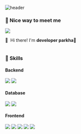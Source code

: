 
![header](https://capsule-render.vercel.app/api?type=venom&color=auto&height=300&section=header&text=PARK%20HA&fontSize=90)

### 🤞 Nice way to meet me
<p>
<a href="mailto:parkha2556@gmail.com" target="_blank"><img src="https://img.shields.io/badge/parkha2556@gmail.com-EA4335?style=flat-square&logo=Gmail&logoColor=white"/></a>

</p>

<p>
  👋&nbsp; Hi there! I'm <b>developer parkha</b>🚀<br/>
  <br/>
</p>


### 💪 Skills
#### Backend
<p>
 <img src="https://img.shields.io/badge/Java-007396?style=flat-square&logo=Java&logoColor=white"/>
 <img src="https://img.shields.io/badge/Spring%20Boot-6DB33F?style=flat-square&logo=Spring%20Boot&logoColor=white"/>
</p>

#### Database
<p>
 <img src="https://img.shields.io/badge/MySQL-4479A1?style=flat-square&logo=MySQL&logoColor=white"/>
 <img src="https://img.shields.io/badge/PostgreSQL-336791?style=flat-square&logo=PostgreSQL&logoColor=white"/>
</p>

#### Frontend
<p>
 <img src="https://img.shields.io/badge/javascript-F7DF1E?style=flat-square&logo=javascript&logoColor=black"> 
 <img src="https://img.shields.io/badge/css-1572B6?style=flat-square&logo=css3&logoColor=white">
 <img src="https://img.shields.io/badge/React-61DAFB?style=flat-square&logo=React&logoColor=black"/>
 <img src="https://img.shields.io/badge/ReactNative-61DAFB?style=flat-square&logo=React&logoColor=black"/>
 <img src="https://img.shields.io/badge/Android-3DDC84?style=flat-square&logo=Android&logoColor=white"/>
</p>



